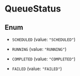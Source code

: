 

# QueueStatus

## Enum


* `SCHEDULED` (value: `"SCHEDULED"`)

* `RUNNING` (value: `"RUNNING"`)

* `COMPLETED` (value: `"COMPLETED"`)

* `FAILED` (value: `"FAILED"`)




